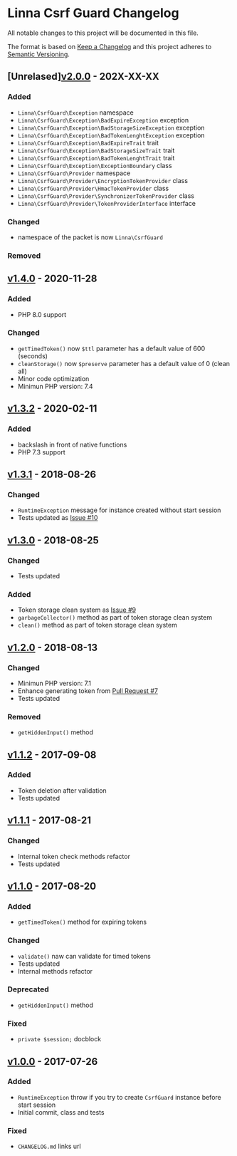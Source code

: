 
# Linna Csrf Guard Changelog

All notable changes to this project will be documented in this file.

The format is based on [Keep a Changelog](http://keepachangelog.com/) 
and this project adheres to [Semantic Versioning](http://semver.org/).

## [Unrelased][v2.0.0](https://github.com/linna/csrf-guard/compare/v1.4.0...b2.0.0) - 202X-XX-XX

### Added
* `Linna\CsrfGuard\Exception` namespace
* `Linna\CsrfGuard\Exception\BadExpireException` exception
* `Linna\CsrfGuard\Exception\BadStorageSizeException` exception
* `Linna\CsrfGuard\Exception\BadTokenLenghtException` exception
* `Linna\CsrfGuard\Exception\BadExpireTrait` trait
* `Linna\CsrfGuard\Exception\BadStorageSizeTrait` trait
* `Linna\CsrfGuard\Exception\BadTokenLenghtTrait` trait
* `Linna\CsrfGuard\Exception\ExceptionBoundary` class
* `Linna\CsrfGuard\Provider` namespace
* `Linna\CsrfGuard\Provider\EncryptionTokenProvider` class
* `Linna\CsrfGuard\Provider\HmacTokenProvider` class
* `Linna\CsrfGuard\Provider\SynchronizerTokenProvider` class
* `Linna\CsrfGuard\Provider\TokenProviderInterface` interface

### Changed
* namespace of the packet is now `Linna\CsrfGuard`

### Removed

## [v1.4.0](https://github.com/linna/csrf-guard/compare/v1.3.2...v1.4.0) - 2020-11-28

### Added
* PHP 8.0 support

### Changed
* `getTimedToken()` now `$ttl` parameter has a default value of 600 (seconds)
* `cleanStorage()` now `$preserve` parameter has a default value of 0 (clean all)
* Minor code optimization
* Minimun PHP version: 7.4

## [v1.3.2](https://github.com/linna/csrf-guard/compare/v1.3.1...v1.3.2) - 2020-02-11

### Added
* backslash in front of native functions
* PHP 7.3 support

## [v1.3.1](https://github.com/linna/csrf-guard/compare/v1.3.0...v1.3.1) - 2018-08-26

### Changed
* `RuntimeException` message for instance created without start session
* Tests updated as [Issue #10](https://github.com/linna/csrf-guard/issues/10)

## [v1.3.0](https://github.com/linna/csrf-guard/compare/v1.2.0...v1.3.0) - 2018-08-25

### Changed
* Tests updated

### Added
* Token storage clean system as [Issue #9](https://github.com/linna/csrf-guard/issues/9)
* `garbageCollector()` method as part of token storage clean system
* `clean()` method as part of token storage clean system

## [v1.2.0](https://github.com/linna/csrf-guard/compare/v1.1.2...v1.2.0) - 2018-08-13

### Changed
* Minimun PHP version: 7.1
* Enhance generating token from [Pull Request #7](https://github.com/linna/csrf-guard/pull/7)
* Tests updated

### Removed
* `getHiddenInput()` method

## [v1.1.2](https://github.com/linna/csrf-guard/compare/v1.1.1...v1.1.2) - 2017-09-08

### Added
* Token deletion after validation
* Tests updated

## [v1.1.1](https://github.com/linna/csrf-guard/compare/v1.1.0...v1.1.1) - 2017-08-21

### Changed
* Internal token check methods refactor
* Tests updated

## [v1.1.0](https://github.com/linna/csrf-guard/compare/v1.0.0...v1.1.0) - 2017-08-20

### Added
* `getTimedToken()` method for expiring tokens

### Changed
* `validate()` naw can validate for timed tokens
* Tests updated
* Internal methods refactor

### Deprecated
* `getHiddenInput()` method

### Fixed
* `private $session;` docblock

## [v1.0.0](https://github.com/linna/csrf-guard/compare/v1.0.0...master) - 2017-07-26

### Added
* `RuntimeException` throw if you try to create `CsrfGuard` instance before start session
* Initial commit, class and tests

### Fixed
* `CHANGELOG.md` links url
